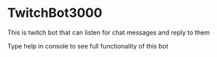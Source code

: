 # TwitchBot3000
This is twitch bot that can listen for chat messages and reply to them

Type help in console to see full functionality of this bot
